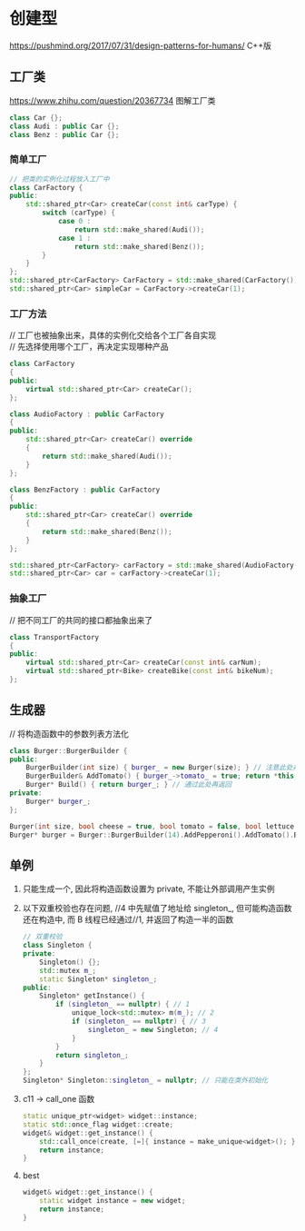# 创建型

https://pushmind.org/2017/07/31/design-patterns-for-humans/ C++版  

## 工厂类

<https://www.zhihu.com/question/20367734> 图解工厂类  

```c++
class Car {};
class Audi : public Car {};
class Benz : public Car {};
```

### 简单工厂

```c++
// 把类的实例化过程放入工厂中
class CarFactory {
public:
    std::shared_ptr<Car> createCar(const int& carType) {
        switch (carType) {
            case 0 :
                return std::make_shared(Audi());
            case 1 :
                return std::make_shared(Benz());
        }
    }
};
std::shared_ptr<CarFactory> CarFactory = std::make_shared(CarFactory());
std::shared_ptr<Car> simpleCar = CarFactory->createCar(1);
```

### 工厂方法

// 工厂也被抽象出来，具体的实例化交给各个工厂各自实现  
// 先选择使用哪个工厂，再决定实现哪种产品  

```c++
class CarFactory
{
public:
    virtual std::shared_ptr<Car> createCar();
};

class AudioFactory : public CarFactory
{
public:
    std::shared_ptr<Car> createCar() override
    {
        return std::make_shared(Audi());
    }
};

class BenzFactory : public CarFactory
{
public:
    std::shared_ptr<Car> createCar() override
    {
        return std::make_shared(Benz());
    }
};

std::shared_ptr<CarFactory> carFactory = std::make_shared(AudioFactory());
std::shared_ptr<Car> car = carFactory->createCar(1);  
```

### 抽象工厂

// 把不同工厂的共同的接口都抽象出来了

```c++
class TransportFactory
{
public:
    virtual std::shared_ptr<Car> createCar(const int& carNum);
    virtual std::shared_ptr<Bike> createBike(const int& bikeNum);
};
```

## 生成器

// 将构造函数中的参数列表方法化  

```c++
class Burger::BurgerBuilder {
public:
    BurgerBuilder(int size) { burger_ = new Burger(size); } // 注意此处并没有直接返回，仅仅进行了赋值
    BurgerBuilder& AddTomato() { burger_->tomato_ = true; return *this; } // 一个例子
    Burger* Build() { return burger_; } // 通过此处再返回
private:
    Burger* burger_;
};

Burger(int size, bool cheese = true, bool tomato = false, bool lettuce = true);
Burger* burger = Burger::BurgerBuilder(14).AddPepperoni().AddTomato().Build();
```

## 单例

1. 只能生成一个, 因此将构造函数设置为 private, 不能让外部调用产生实例

2. 以下双重校验也存在问题, //4 中先赋值了地址给 singleton_, 但可能构造函数还在构造中, 而 B 线程已经通过//1, 并返回了构造一半的函数

    ```c++
    // 双重校验
    class Singleton {
    private:
        Singleton() {};
        std::mutex m_;
        static Singleton* singleton_;
    public:
        Singleton* getInstance() {
            if (singleton_ == nullptr) { // 1 
                unique_lock<std::mutex> m(m_); // 2 
                if (singleton_ == nullptr) { // 3 
                    singleton_ = new Singleton; // 4 
                }
            }
            return singleton_;
        }
    };
    Singleton* Singleton::singleton_ = nullptr; // 只能在类外初始化
    ```

3. c11 -> call_one 函数

    ```c++
    static unique_ptr<widget> widget::instance;
    static std::once_flag widget::create;
    widget& widget::get_instance() {
        std::call_once(create, [=]{ instance = make_unique<widget>(); });
        return instance;
    }
    ```

4. best

    ```c++
    widget& widget::get_instance() {
        static widget instance = new widget;
        return instance;
    }
    ```
